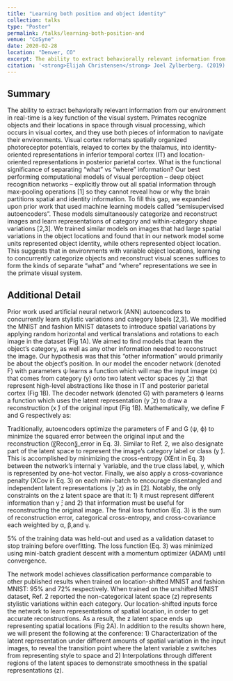 ```yaml
---
title: "Learning both position and object identity"
collection: talks
type: "Poster"
permalink: /talks/learning-both-position-and
venue: "CoSyne"
date: 2020-02-28
location: "Denver, CO"
excerpt: The ability to extract behaviorally relevant information from our environment in real-time is a key function of the visual system. Primates recognize objects and their locations in space through visual processing, which occurs in visual cortex, and they use both pieces of information to navigate their environments. Visual cortex reformats spatially organized photoreceptor potentials, relayed to cortex by the thalamus, into identity-oriented representations in inferior temporal cortex (IT) and location-oriented representations in posterior parietal cortex. What is the functional significance of separating “what” vs “where” information?
citation: '<strong>Elijah Christensen</strong> Joel Zylberberg. (2019)'
---
```



## Summary

The ability to extract behaviorally relevant information from our environment in real-time is a key function of the visual system. Primates recognize objects and their locations in space through visual processing, which occurs in visual cortex, and they use both pieces of information to navigate their environments. Visual cortex reformats spatially organized photoreceptor potentials, relayed to cortex by the thalamus, into identity-oriented representations in inferior temporal cortex (IT) and location-oriented representations in posterior parietal cortex. What is the functional significance of separating “what” vs “where” information? Our best performing computational models of visual perception – deep object recognition networks – explicitly throw out all spatial information through max-pooling operations [1] so they cannot reveal how or why the brain partitions spatial and identity information.  To fill this gap, we expanded upon prior work that used machine learning models called “semisupervised autoencoders”. These models simultaneously categorize and reconstruct images and learn representations of category and within-category shape variations [2,3]. We trained similar models on images that had large spatial variations in the object locations and found that in our network model some units represented object identity, while others represented object location. This suggests that in environments with variable object locations, learning to concurrently categorize objects and reconstruct visual scenes suffices to form the kinds of separate “what” and “where” representations we see in the primate visual system.

## Additional Detail

Prior work used artificial neural network (ANN) autoencoders to concurrently learn stylistic variations and category labels [2,3]. We modified the MNIST and fashion MNIST datasets to introduce spatial variations by applying random horizontal and vertical translations and rotations to each image in the dataset (Fig 1A). We aimed to find models that learn the object’s category, as well as any other information needed to reconstruct the image. Our hypothesis was that this “other information” would primarily be about the object’s position. In our model the encoder network (denoted F) with parameters ψ learns a function which will map the input image (x) that comes from category (y) onto two latent vector spaces (y ̂,z) that represent high-level abstractions like those in IT and posterior parietal cortex (Fig 1B).  The decoder network (denoted G) with parameters ϕ learns a function which uses the latent representation (y ̂,z) to draw a reconstruction (x ̂) of the original input (Fig 1B).  Mathematically, we define F and G respectively as:

Traditionally, autoencoders optimize the parameters of F and G (ψ, ϕ) to minimize the squared error between the original input and the reconstruction (〖Recon〗_error in Eq. 3). Similar to Ref. 2, we also designate part of the latent space to represent the image’s category label or class (y ̂). This is accomplished by minimizing the cross-entropy (XEnt in Eq. 3) between the network’s internal y ̂   variable, and the true class label, y, which is represented by one-hot vector. Finally, we also apply a cross-covariance penalty (XCov in Eq. 3) on each mini-batch to encourage disentangled and independent latent representations (y ̂,z) as in [2].  Notably, the only constraints on the z latent space are that it: 1) it must represent different information than y ̂; and 2) that information must be useful for reconstructing the original image. The final loss function (Eq. 3) is the sum of reconstruction error, categorical cross-entropy, and cross-covariance each weighted by α, β,and  γ.

5% of the training data was held-out and used as a validation dataset to stop training before overfitting. The loss function (Eq. 3) was minimized using mini-batch gradient descent with a momentum optimizer (ADAM) until convergence.

The network model achieves classification performance comparable to other published results when trained on location-shifted MNIST and fashion MNIST: 95% and 72% respectively.  When trained on the unshifted MNIST dataset, Ref. 2 reported the non-categorical latent space (z) represents stylistic variations within each category. Our location-shifted inputs force the network to learn representations of spatial location, in order to get accurate reconstructions. As a result, the z latent space ends up representing spatial locations (Fig 2A).
In addition to the results shown here, we will present the following at the conference: 1) Characterization of the latent representation under different amounts of spatial variation in the input images, to reveal the transition point where the latent variable z switches from representing style to space and 2) Interpolations through different regions of the latent spaces to demonstrate smoothness in the spatial representations (z).
